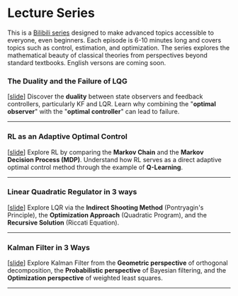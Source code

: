 # Lecture Series

This is a [Bilibili series](https://space.bilibili.com/504273533/lists/6368336) designed to make advanced topics accessible to everyone, even beginners. Each episode is 6-10 minutes long and covers topics such as control, estimation, and optimization. The series explores the mathematical beauty of classical theories from perspectives beyond standard textbooks. English versons are coming soon.

### The Duality and the Failure of LQG

<PlayerBilibili videoId="BV1rppXzoE5o" borderRadius=10px float="left" width=35% margin="10px 20px 10px 0" />

\[[slide](https://raw.githubusercontent.com/zzhangje/slides/master/lqgfatal.pdf)\] Discover the **duality** between state observers and feedback controllers, particularly KF and LQR. Learn why combining the "**optimal observer**" with the "**optimal controller**" can lead to failure.

---

### RL as an Adaptive Optimal Control

<PlayerBilibili videoId="BV1MDWPzMEnw" borderRadius=10px float="left" width=35% margin="10px 20px 10px 0" />

\[[slide](https://raw.githubusercontent.com/zzhangje/slides/master/rlascontrol.pdf)\] Explore RL by comparing the **Markov Chain** and the **Markov Decision Process (MDP)**. Understand how RL serves as a direct adaptive optimal control method through the example of **Q-Learning**.

---

### Linear Quadratic Regulator in 3 ways

<PlayerBilibili videoId="BV19Vpbz1Eyg" borderRadius=10px float="left" width=35% margin="10px 20px 10px 0" />

\[[slide](https://raw.githubusercontent.com/zzhangje/slides/master/lqr3ways.pdf)\] Explore LQR via the **Indirect Shooting Method** (Pontryagin's Principle), the **Optimization Approach** (Quadratic Program), and the **Recursive Solution** (Riccati Equation).

---

### Kalman Filter in 3 Ways

<PlayerBilibili videoId="BV1WLp8zPEvS" borderRadius=10px float="left" width=35% margin="10px 20px 10px 0" />

\[[slide](https://raw.githubusercontent.com/zzhangje/slides/master/kf3ways.pdf)\] Explore Kalman Filter from the **Geometric perspective** of orthogonal decomposition, the **Probabilistic perspective** of Bayesian filtering, and the **Optimization perspective** of weighted least squares.

---
